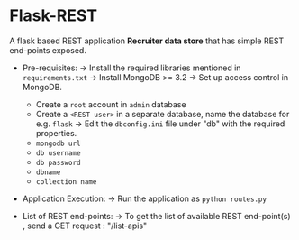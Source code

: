 # Flask-REST
A flask based REST application <b>Recruiter data store</b> that has simple REST end-points exposed.

* Pre-requisites:
 -> Install the required libraries mentioned in `requirements.txt`
 -> Install MongoDB >= 3.2
 -> Set up access control in MongoDB.
 	- Create a `root` account in `admin` database
 	- Create a `<REST user>` in a separate database, name the database for e.g. `flask`
 -> Edit the `dbconfig.ini` file under "db" with the required properties.
 	- `mongodb url`
 	- `db username`
 	- `db password`
 	- `dbname`
 	- `collection name`


* Application Execution:
 -> Run the application as `python routes.py`

* List of REST end-points:
 -> To get the list of available REST end-point(s) , send a GET request : "/list-apis"